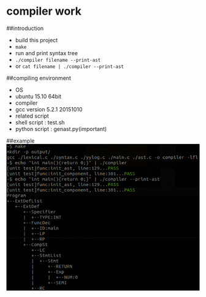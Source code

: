 # compiler work

##introduction
* build this project
 * `make`
* run and print syntax tree
 * `./compiler filename --print-ast`
 * or `cat filename | ./compiler --print-ast`

##compiling environment
* OS
 * ubuntu 15.10 64bit
* compiler
 * gcc version 5.2.1 20151010
* related script
 * shell script : test.sh
 * python script : genast.py(important)

##example
![compile and run](ex.png)
